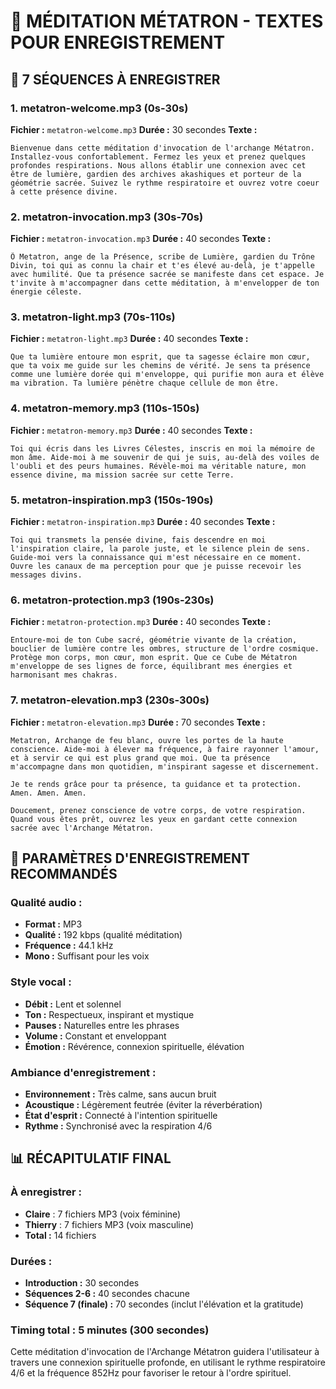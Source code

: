 # 🌟 MÉDITATION MÉTATRON - TEXTES POUR ENREGISTREMENT

## 🎯 **7 SÉQUENCES À ENREGISTRER**

### **1. metatron-welcome.mp3** (0s-30s)
**Fichier :** `metatron-welcome.mp3`
**Durée :** 30 secondes
**Texte :**
```
Bienvenue dans cette méditation d'invocation de l'archange Métatron. Installez-vous confortablement. Fermez les yeux et prenez quelques profondes respirations. Nous allons établir une connexion avec cet être de lumière, gardien des archives akashiques et porteur de la géométrie sacrée. Suivez le rythme respiratoire et ouvrez votre coeur à cette présence divine.
```

### **2. metatron-invocation.mp3** (30s-70s)
**Fichier :** `metatron-invocation.mp3`
**Durée :** 40 secondes
**Texte :**
```
Ô Metatron, ange de la Présence, scribe de Lumière, gardien du Trône Divin, toi qui as connu la chair et t'es élevé au-delà, je t'appelle avec humilité. Que ta présence sacrée se manifeste dans cet espace. Je t'invite à m'accompagner dans cette méditation, à m'envelopper de ton énergie céleste.
```

### **3. metatron-light.mp3** (70s-110s)
**Fichier :** `metatron-light.mp3`
**Durée :** 40 secondes
**Texte :**
```
Que ta lumière entoure mon esprit, que ta sagesse éclaire mon cœur, que ta voix me guide sur les chemins de vérité. Je sens ta présence comme une lumière dorée qui m'enveloppe, qui purifie mon aura et élève ma vibration. Ta lumière pénètre chaque cellule de mon être.
```

### **4. metatron-memory.mp3** (110s-150s)
**Fichier :** `metatron-memory.mp3`
**Durée :** 40 secondes
**Texte :**
```
Toi qui écris dans les Livres Célestes, inscris en moi la mémoire de mon âme. Aide-moi à me souvenir de qui je suis, au-delà des voiles de l'oubli et des peurs humaines. Révèle-moi ma véritable nature, mon essence divine, ma mission sacrée sur cette Terre.
```

### **5. metatron-inspiration.mp3** (150s-190s)
**Fichier :** `metatron-inspiration.mp3`
**Durée :** 40 secondes
**Texte :**
```
Toi qui transmets la pensée divine, fais descendre en moi l'inspiration claire, la parole juste, et le silence plein de sens. Guide-moi vers la connaissance qui m'est nécessaire en ce moment. Ouvre les canaux de ma perception pour que je puisse recevoir les messages divins.
```

### **6. metatron-protection.mp3** (190s-230s)
**Fichier :** `metatron-protection.mp3`
**Durée :** 40 secondes
**Texte :**
```
Entoure-moi de ton Cube sacré, géométrie vivante de la création, bouclier de lumière contre les ombres, structure de l'ordre cosmique. Protège mon corps, mon cœur, mon esprit. Que ce Cube de Métatron m'enveloppe de ses lignes de force, équilibrant mes énergies et harmonisant mes chakras.
```

### **7. metatron-elevation.mp3** (230s-300s)
**Fichier :** `metatron-elevation.mp3`
**Durée :** 70 secondes
**Texte :**
```
Metatron, Archange de feu blanc, ouvre les portes de la haute conscience. Aide-moi à élever ma fréquence, à faire rayonner l'amour, et à servir ce qui est plus grand que moi. Que ta présence m'accompagne dans mon quotidien, m'inspirant sagesse et discernement.

Je te rends grâce pour ta présence, ta guidance et ta protection. Amen. Amen. Amen. 

Doucement, prenez conscience de votre corps, de votre respiration. Quand vous êtes prêt, ouvrez les yeux en gardant cette connexion sacrée avec l'Archange Métatron.
```

## 🎯 **PARAMÈTRES D'ENREGISTREMENT RECOMMANDÉS**

### **Qualité audio :**
- **Format :** MP3
- **Qualité :** 192 kbps (qualité méditation)
- **Fréquence :** 44.1 kHz
- **Mono :** Suffisant pour les voix

### **Style vocal :**
- **Débit :** Lent et solennel
- **Ton :** Respectueux, inspirant et mystique
- **Pauses :** Naturelles entre les phrases
- **Volume :** Constant et enveloppant
- **Émotion :** Révérence, connexion spirituelle, élévation

### **Ambiance d'enregistrement :**
- **Environnement :** Très calme, sans aucun bruit
- **Acoustique :** Légèrement feutrée (éviter la réverbération)
- **État d'esprit :** Connecté à l'intention spirituelle
- **Rythme :** Synchronisé avec la respiration 4/6

## 📊 **RÉCAPITULATIF FINAL**

### **À enregistrer :**
- **Claire** : 7 fichiers MP3 (voix féminine)
- **Thierry** : 7 fichiers MP3 (voix masculine)
- **Total :** 14 fichiers

### **Durées :**
- **Introduction :** 30 secondes
- **Séquences 2-6 :** 40 secondes chacune
- **Séquence 7 (finale) :** 70 secondes (inclut l'élévation et la gratitude)

### **Timing total :** 5 minutes (300 secondes)

Cette méditation d'invocation de l'Archange Métatron guidera l'utilisateur à travers une connexion spirituelle profonde, en utilisant le rythme respiratoire 4/6 et la fréquence 852Hz pour favoriser le retour à l'ordre spirituel.